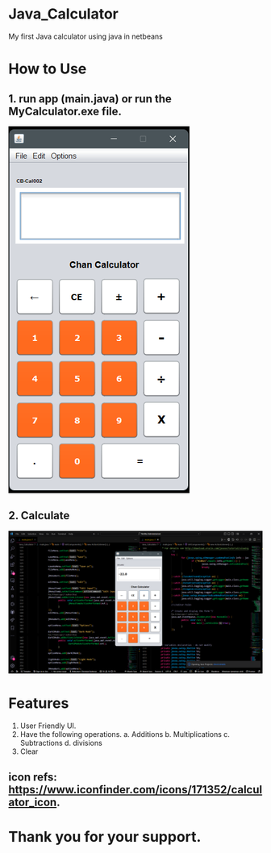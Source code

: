 # Java_Calculator
My first Java calculator using java in netbeans
# How to Use

## 1. run app (main.java) or run the MyCalculator.exe file.
![Run the app](/img/2pic.png)
## 2. Calculate
![Run the app](/img/codeview.png)
# Features

1. User Friendly UI.
2. Have the following operations.
   a. Additions
   b. Multiplications
   c. Subtractions
   d. divisions
3. Clear
## icon refs: https://www.iconfinder.com/icons/171352/calculator_icon.
# Thank you for your support.